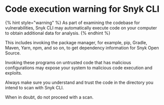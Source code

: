 # Code execution warning for Snyk CLI

{% hint style="warning" %}
As part of examining the codebase for vulnerabilities, Snyk CLI may automatically execute code on your computer to obtain additional data for analysis.
{% endhint %}

This includes invoking the package manager, for example, pip, Gradle, Maven, Yarn, npm, and so on, to get dependency information for Snyk Open Source.

Invoking these programs on untrusted code that has malicious configurations may expose your system to malicious code execution and exploits.

Always make sure you understand and trust the code in the directory you intend to scan with Snyk CLI.

When in doubt, do not proceed with a scan.
